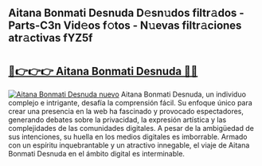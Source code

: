 ## Aitana Bonmati Desnuda D𝚎sn𝚞dos filtr𝚊dos - Parts-C3n Vid𝚎os f𝚘tos - N𝚞evas filtr𝚊ciones atr𝚊ctivas fYZ5f

# <h2><a href="http://mbe5cch.tromn.icu/?c=Aitana+Bonmati+Desnuda">🔗👉👉👉 Aitana Bonmati Desnuda 🔗🔗</a></h2>

[![Aitana Bonmati Desnuda nuevo](https://i.imgur.com/pEAQMta.gif)](http://mbe5cch.tromn.icu/?c=Aitana+Bonmati+Desnuda)
Aitana Bonmati Desnuda, un individuo complejo e intrigante, desafía la comprensión fácil. Su enfoque único para crear una presencia en la web ha fascinado y provocado espectadores, generando debates sobre la privacidad, la expresión artística y las complejidades de las comunidades digitales. A pesar de la ambigüedad de sus intenciones, su huella en los medios digitales es imborrable. Armado con un espíritu inquebrantable y un atractivo innegable, el viaje de Aitana Bonmati Desnuda en el ámbito digital es interminable.

